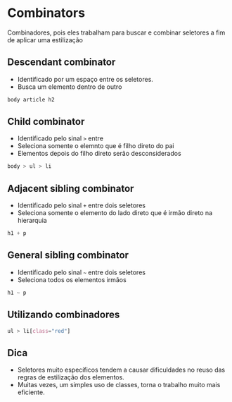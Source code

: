 # Combinators 

Combinadores, pois eles trabalham para buscar e combinar seletores a fim de aplicar uma estilização

## Descendant combinator

* Identificado por um espaço entre os seletores.
* Busca um elemento dentro de outro

```CSS
body article h2
```

## Child combinator

 * Identificado pelo sinal `>` entre
 * Seleciona somente o elemnto que é filho direto do pai
 * Elementos depois do filho direto serão desconsiderados
 
 ```CSS
 body > ul > li
 ```

 ## Adjacent sibling combinator

 * Identificado pelo sinal `+`  entre dois seletores
 * Seleciona somente o elemento do lado direto que é irmão direto na hierarquia

 ```CSS
 h1 + p
 ```

## General sibling combinator

* Identificado pelo sinal `~` entre dois seletores
* Seleciona todos os elementos irmãos

```CSS
h1 ~ p
```

## Utilizando combinadores

```CSS
ul > li[class="red"]
```

## Dica

* Seletores muito específicos tendem a causar dificuldades no  reuso das regras de estilização dos elementos.
* Muitas vezes, um simples uso de classes, torna o trabalho muito mais eficiente.
